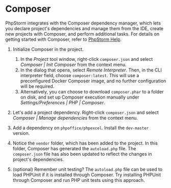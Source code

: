 # Composer

PhpStorm integrates with the Composer dependency manager, which lets you declare project's dependencies and manage them
from the IDE, create new projects with Composer, and perform additional tasks. For details on getting started with
Composer, refer to [PhpStorm Help](https://www.jetbrains.com/help/phpstorm/using-the-composer-dependency-manager.html).

1. Initialize Composer in the project.
    1. In the _Project_ tool window, right-click `composer.json` and select _Composer | Init Composer_ from the context
       menu.
    2. In the dialog that opens, select _Remote Interpreter_. Then, in the CLI interpreter field,
       choose `composer:latest`. This will use a preconfigured Docker Composer image, and no further configuration will
       be required.
    3. Alternatively, you can choose to download `composer.phar` to a folder on disk, and set up Composer execution
       manually under _Settings/Preferences | PHP | Composer_.

2. Let's add a project dependency. Right-click `composer.json` and select _Composer | Manage dependencies_ from the
   context menu.
3. Add a dependency on `phpoffice/phpexcel`. Install the `dev-master` version.
4. Notice the `vendor` folder, which has been added to the project. In this folder, Composer has generated
   the `autoload.php` file. The `composer.json` file has also been updated to reflect the changes in project's
   dependencies.
5. (optional) Remember unit testing? The `autoload.php` file can be used to load PHPUnit if it is installed through
   Composer.
   Try installing PHPUnit through Composer and run PHP unit tests using this approach.